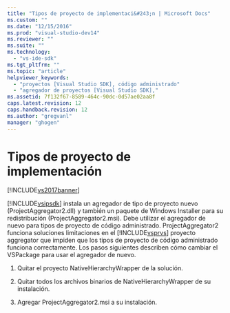 ```yaml
---
title: "Tipos de proyecto de implementaci&#243;n | Microsoft Docs"
ms.custom: ""
ms.date: "12/15/2016"
ms.prod: "visual-studio-dev14"
ms.reviewer: ""
ms.suite: ""
ms.technology: 
  - "vs-ide-sdk"
ms.tgt_pltfrm: ""
ms.topic: "article"
helpviewer_keywords: 
  - "proyectos [Visual Studio SDK], código administrado"
  - "agregador de proyectos [Visual Studio SDK],"
ms.assetid: 7f132f67-8589-464c-90dc-0d57ae02aa8f
caps.latest.revision: 12
caps.handback.revision: 12
ms.author: "gregvanl"
manager: "ghogen"
---
```

# Tipos de proyecto de implementaci&#243;n
[!INCLUDE[vs2017banner](../../code-quality/includes/vs2017banner.md)]

[!INCLUDE[vsipsdk](../../extensibility/includes/vsipsdk_md.md)] instala un agregador de tipo de proyecto nuevo \(ProjectAggregator2.dll\) y también un paquete de Windows Installer para su redistribución \(ProjectAggregator2.msi\). Debe utilizar el agregador de nuevo para tipos de proyecto de código administrado. ProjectAggregator2 funciona soluciones limitaciones en el [!INCLUDE[vsprvs](../../code-quality/includes/vsprvs_md.md)] proyecto aggregator que impiden que los tipos de proyecto de código administrado funciona correctamente. Los pasos siguientes describen cómo cambiar el VSPackage para usar el agregador de nuevo.  
  
1.  Quitar el proyecto NativeHierarchyWrapper de la solución.  
  
2.  Quitar todos los archivos binarios de NativeHierarchyWrapper de su instalación.  
  
3.  Agregar ProjectAggregator2.msi a su instalación.